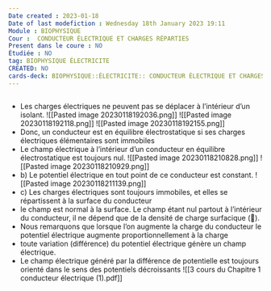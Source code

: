 ```yaml
---
Date created : 2023-01-18
Date of last modefiction : Wednesday 18th January 2023 19:11
Module : BIOPHYSIQUE
Cour :  CONDUCTEUR ÉLECTRIQUE ET CHARGES RÉPARTIES
Present dans le coure : NO
Étudiée : NO
tag: BIOPHYSIQUE ÉLECTRICITE
CREATED: NO
cards-deck: BIOPHYSIQUE::ÉLECTRICITE:: CONDUCTEUR ÉLECTRIQUE ET CHARGES RÉPARTIES
---
```

```toc
```
- Les charges électriques ne peuvent pas se déplacer à l’intérieur d’un isolant.
![[Pasted image 20230118192036.png]]
![[Pasted image 20230118192118.png]]
![[Pasted image 20230118192155.png]]
- Donc, un conducteur est en équilibre électrostatique si ses charges électriques élémentaires sont immobiles
- Le champ électrique à l’intérieur d’un conducteur en équilibre électrostatique est toujours nul.
![[Pasted image 20230118210828.png]]
![[Pasted image 20230118210929.png]]
- b) Le potentiel électrique en tout point de ce conducteur est constant.
![[Pasted image 20230118211139.png]]
- c) Les charges électriques sont toujours immobiles, et elles se répartissent à la surface du conducteur
- le champ est normal à la surface. Le champ étant nul partout à l’intérieur du conducteur, il ne dépend que de la densité de charge surfacique ().
- Nous remarquons que lorsque l’on augmente la charge du conducteur le potentiel électrique augmente proportionnellement à la charge
- toute variation (différence) du potentiel électrique génère un champ électrique.
- Le champ électrique généré par la différence de potentielle est toujours orienté dans le sens des potentiels décroissants
![[3 cours du Chapitre 1 conducteur électrique (1).pdf]]